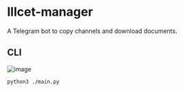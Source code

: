 # lllcet-manager
A Telegram bot to copy channels and download documents.

## CLI
![image](https://raw.githubusercontent.com/uraninite/lllcet-manager/main/llcet.jpeg)

```sh
python3 ./main.py
```

